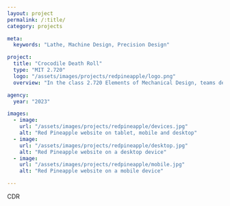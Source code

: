```yaml
---
layout: project
permalink: /:title/
category: projects

meta:
  keywords: "Lathe, Machine Design, Precision Design"

project:
  title: "Crocodile Death Roll"
  type: "MIT 2.720"
  logo: "/assets/images/projects/redpineapple/logo.png"
  overview: "In the class 2.720 Elements of Mechanical Design, teams design and build tabletop lathes. My team, named "Crocodile Death Roll" for the animal's move of spinning when attacking prey, "

agency:
  year: "2023"

images:
  - image:
    url: "/assets/images/projects/redpineapple/devices.jpg"
    alt: "Red Pineapple website on tablet, mobile and desktop"
  - image:
    url: "/assets/images/projects/redpineapple/desktop.jpg"
    alt: "Red Pineapple website on a desktop device"
  - image:
    url: "/assets/images/projects/redpineapple/mobile.jpg"
    alt: "Red Pineapple website on a mobile device"

---
```

<p>CDR </p>
